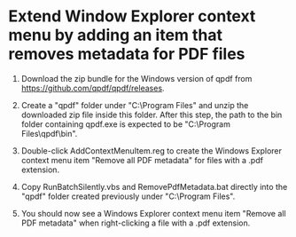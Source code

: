 # Extend Window Explorer context menu by adding an item that removes metadata for PDF files 

1) Download the zip bundle for the Windows version of qpdf from https://github.com/qpdf/qpdf/releases.

2) Create a "qpdf" folder under "C:\Program Files\" and unzip the downloaded zip file inside this folder. After this step, the path to the bin folder containing qpdf.exe is expected to be "C:\Program Files\qpdf\bin\".

3) Double-click AddContextMenuItem.reg to create the Windows Explorer context menu item "Remove all PDF metadata" for files with a .pdf extension.

4) Copy RunBatchSilently.vbs and RemovePdfMetadata.bat directly into the "qpdf" folder created previously under "C:\Program Files\".

5) You should now see a Windows Explorer context menu item "Remove all PDF metadata" when right-clicking a file with a .pdf extension.
